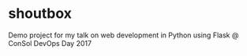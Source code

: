 # shoutbox
Demo project for my talk on web development in Python using Flask @ ConSol DevOps Day 2017
